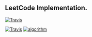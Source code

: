 ## LeetCode Implementation.

[![Travis](https://img.shields.io/badge/language-Java-blue.svg)](https://github.com/brandon0824/leetcode)

[![Travis](https://img.shields.io/website?down_color=lightgrey&down_message=offline&label=Brandon%20Space&up_color=blue&up_message=online&url=https%3A%2F%2Fblog.brandonng.cc)](https://blog.brandonng.cc)
[![algorithm](https://img.shields.io/badge/algorithm-Brandon%20Space-blue)](https://blog.brandonng.cc/algorithm/)
